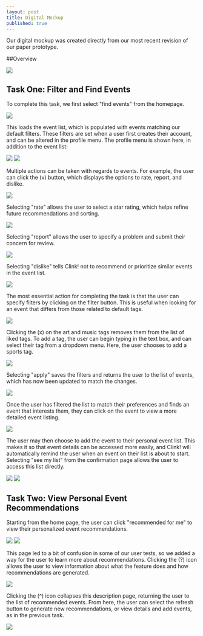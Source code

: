 ```yaml
---
layout: post
title: Digital Mockup
published: true
---
```


Our digital mockup was created directly from our most recent revision of our paper prototype.

##Overview

![](/img/mockup-overview.png)

## Task One: Filter and Find Events

To complete this task, we first select "find events" from the homepage.

![](/img/mockup-home-page.png)

This loads the event list, which is populated with events matching our default filters. These filters are set when a user first creates their account, and can be altered in the profile menu. The profile menu is shown here, in addition to the event list:

![](/img/mockup-edit-profile-page.png)
![](/img/mockup-find-event-page)

Multiple actions can be taken with regards to events. For example, the user can click the (v) button, which displays the options to rate, report, and dislike.

![](/img/mockup-find-event-page-with-dropdown.png)

Selecting "rate" allows the user to select a star rating, which helps refine future recommendations and sorting.

![](/img/mockup-rate-page.png)

Selecting "report" allows the user to specify a problem and submit their concern for review. 

![](/img/mockup-report-page.png)

Selecting "dislike" tells Clink! not to recommend or prioritize similar events in the event list.

![](/img/mockup-dislike-page.png)

The most essential action for completing the task is that the user can specify filters by clicking on the filter button. This is useful when looking for an event that differs from those related to default tags.

![](/img/mockup-filter-page-default.png)

Clicking the (x) on the art and music tags removes them from the list of liked tags. To add a tag, the user can begin typing in the text box, and can select their tag from a dropdown menu. Here, the user chooses to add a sports tag.

![](/img/mockup-filter-page-sports.png)

Selecting "apply" saves the filters and returns the user to the list of events, which has now been updated to match the changes.

![](/img/mockup-find-event-sports.png)

Once the user has filtered the list to match their preferences and finds an event that interests them, they can click on the event to view a more detailed event listing.

![](/img/mockup-event-detail-page.png)

The user may then choose to add the event to their personal event list. This makes it so that event details can be accessed more easily, and Clink! will automatically remind the user when an event on their list is about to start. Selecting "see my list" from the confirmation page allows the user to access this list directly.

![](/img/mockup-event-added-page.png)
![](img/mockup-my-event-list.png)



## Task Two: View Personal Event Recommendations

Starting from the home page, the user can click "recommended for me" to view their personalized event recommendations.

![](/img/mockup-home-page.png)
![](/img/mockup-recommended-page.png)

This page led to a bit of confusion in some of our user tests, so we added a way for the user to learn more about recommendations. Clicking the (?) icon allows the user to view information about what the feature does and how recommendations are generated. 

![](/img/mockup-recommended-page-info.png)

Clicking the (^) icon collapses this description page, returning the user to the list of recommended events. From here, the user can select the refresh button to generate new recommendations, or view details and add events, as in the previous task.

![](/img/mockup-recommended-page.png)

